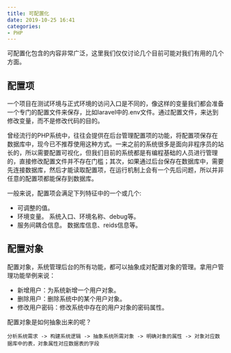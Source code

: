 ```yaml
---
title: 可配置化
date: 2019-10-25 16:41
categories:
- PHP
---
```


可配置化包含的内容非常广泛，这里我们仅仅讨论几个目前可能对我们有用的几个方面。

## 配置项
一个项目在测试环境与正式环境的访问入口是不同的，像这样的变量我们都会准备一个专门的配置文件来保存，比如laravel中的.env文件。通过配置文件，来达到修改变量，而不是修改代码的目的。

曾经流行的PHP系统中，往往会提供在后台管理配置项的功能，将配置项保存在数据库中，现今已不推荐使用这种方式。一来之前的系统很多是面向非程序员的站长的，所以需要配置可视化，但我们目前的系统都是有编程基础的人员进行管理的，直接修改配置文件并不存在门槛；其次，如果通过后台保存在数据库中，需要先连接数据库，然后才能读取配置项，在运行机制上会有一个先后问题，所以并非任意的配置项都能保存到数据库。

一般来说，配置项会满足下列特征中的一个或几个:
 - 可调整的值。 
 - 环境变量。 系统入口、环境名称、debug等。
 - 服务间耦合信息。 数据库信息、reids信息等。

## 配置对象
配置对象，系统管理后台的所有功能，都可以抽象成对配置对象的管理。拿用户管理功能举例来说：

- 新增用户：为系统新增一个用户对象。
- 删除用户：删除系统中的某个用户对象。
- 修改用户密码：修改系统中存在的用户对象的密码属性。

配置对象是如何抽象出来的呢？

```
分析系统需求 -> 构建系统逻辑 -> 抽象系统所需对象 -> 明确对象的属性 -> 对象对应数据库中的表，对象属性对应数据表的字段
```


